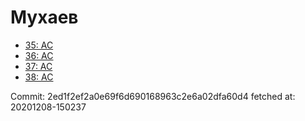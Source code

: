 # Мухаев
- [35: AC](35.md)
- [36: AC](36.md)
- [37: AC](37.md)
- [38: AC](38.md)

Commit: 2ed1f2ef2a0e69f6d690168963c2e6a02dfa60d4
 fetched at: 20201208-150237
